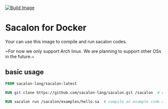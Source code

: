 [![Build Image](https://github.com/sacalon-lang/sacalon-docker/actions/workflows/publish.yaml/badge.svg)](https://github.com/sacalon-lang/sacalon-docker/actions/workflows/publish.yaml)

# Sacalon for Docker

Your can use this image to compile and run sacalon codes.

~For now we only support Arch linux. We are planning to support other OSs in the future.~

## basic usage

```dockerfile
FROM sacalon-lang/sacalon:latest

RUN git clone https://github.com/sacalon-lang/sacalon.git /sacalon  # clone sacalon repo to /sacalon

RUN sacalon run /sacalon/examples/hello.sa  # compile an example code and run it
```
